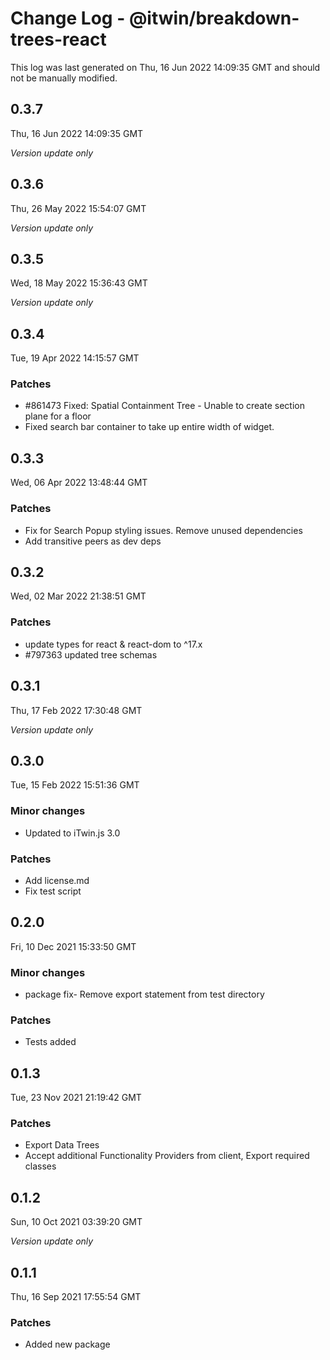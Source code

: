 # Change Log - @itwin/breakdown-trees-react

This log was last generated on Thu, 16 Jun 2022 14:09:35 GMT and should not be manually modified.

## 0.3.7
Thu, 16 Jun 2022 14:09:35 GMT

_Version update only_

## 0.3.6
Thu, 26 May 2022 15:54:07 GMT

_Version update only_

## 0.3.5
Wed, 18 May 2022 15:36:43 GMT

_Version update only_

## 0.3.4
Tue, 19 Apr 2022 14:15:57 GMT

### Patches

- #861473 Fixed: Spatial Containment Tree - Unable to create section plane for a floor
- Fixed search bar container to take up entire width of widget.

## 0.3.3
Wed, 06 Apr 2022 13:48:44 GMT

### Patches

- Fix for Search Popup styling issues. Remove unused dependencies
- Add transitive peers as dev deps

## 0.3.2
Wed, 02 Mar 2022 21:38:51 GMT

### Patches

- update types for react & react-dom to ^17.x
- #797363 updated tree schemas

## 0.3.1
Thu, 17 Feb 2022 17:30:48 GMT

_Version update only_

## 0.3.0
Tue, 15 Feb 2022 15:51:36 GMT

### Minor changes

- Updated to iTwin.js 3.0

### Patches

- Add license.md
- Fix test script

## 0.2.0
Fri, 10 Dec 2021 15:33:50 GMT

### Minor changes

- package fix- Remove export statement from test directory

### Patches

- Tests added

## 0.1.3
Tue, 23 Nov 2021 21:19:42 GMT

### Patches

- Export Data Trees
- Accept additional Functionality Providers from client, Export required classes

## 0.1.2
Sun, 10 Oct 2021 03:39:20 GMT

_Version update only_

## 0.1.1
Thu, 16 Sep 2021 17:55:54 GMT

### Patches

- Added new package

